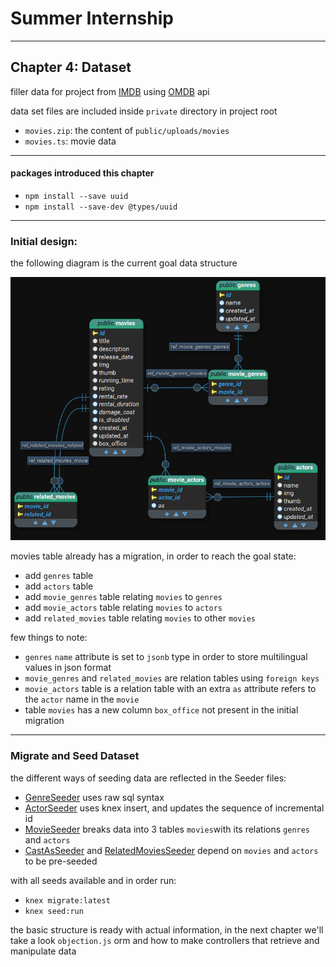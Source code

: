 # Summer Internship

---

## Chapter 4: Dataset

filler data for project from [IMDB](https://www.imdb.com/chart/top/) using [OMDB](http://www.omdbapi.com/) api 

data set files are included inside `private` directory in project root

- `movies.zip`: the content of `public/uploads/movies`
- `movies.ts`: movie data

---

#### packages introduced this chapter

- `npm install --save uuid`
- `npm install --save-dev @types/uuid`

---

### Initial design:

the following diagram is the current goal data structure 

![d01_movies_actor_genres](../Diagrams/d01_movies_actor_genres.png)

movies table already has a migration, in order to reach the goal state:

- add `genres` table 
- add `actors` table
- add `movie_genres` table relating `movies` to `genres`
- add `movie_actors` table relating `movies` to `actors`
- add `related_movies` table relating `movies` to other `movies`

few things to note:
- `genres` `name` attribute is set to `jsonb` type in order to store multilingual values in json format
- `movie_genres` and `related_movies` are relation tables using `foreign keys` 
- `movie_actors` table is a relation table with an extra `as` attribute refers to the `actor` name in the `movie`
- table `movies` has a new column `box_office` not present in the initial migration

---

### Migrate and Seed Dataset

the different ways of seeding data are reflected in the Seeder files:

- [GenreSeeder](./Database/Seeders/20220803083920_GenreSeeder.ts) uses raw sql syntax
- [ActorSeeder](./Database/Seeders/20220803084446_ActorSeeder.ts) uses knex insert, and updates the sequence of incremental id
- [MovieSeeder](./Database/Seeders/20220803085413_MovieSeeder.ts) breaks data into 3 tables `movies`with its relations `genres` and `actors`
- [CastAsSeeder](./Database/Seeders/20220803202059_CastAsSeeder.ts) and [RelatedMoviesSeeder](./Database/Seeders/20220803211405_RelatedMoviesSeeder.ts) depend on `movies` and `actors` to be pre-seeded

with all seeds available and in order run:

- `knex migrate:latest`
- `knex seed:run`

the basic structure is ready with actual information, in the next chapter we'll take a look `objection.js` orm and how to make controllers that retrieve and manipulate data
